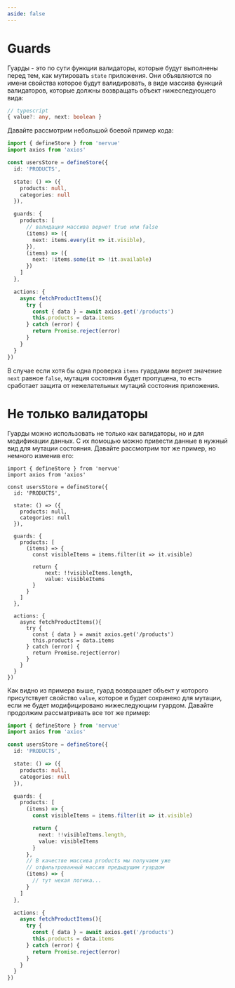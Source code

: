 ```yaml
---
aside: false
---
```


# Guards

Гуарды - это по сути функции валидаторы, которые будут выполнены перед тем, как мутировать ```state``` приложения.
Они объявляются по имени свойства которое будут валидировать, в виде массива функций
валидаторов, которые должны возвращать объект нижеследующего вида:

```typescript
// typescript
{ value?: any, next: boolean }
```

Давайте рассмотрим небольшой боевой пример кода:

```typescript
import { defineStore } from 'nervue'
import axios from 'axios'

const usersStore = defineStore({
  id: 'PRODUCTS',

  state: () => ({
    products: null,
    categories: null
  }),

  guards: {
    products: [
      // валидация массива вернет true или false
      (items) => ({
        next: items.every(it => it.visible),
      }),
      (items) => ({
        next: !items.some(it => !it.available)
      })
    ]
  },

  actions: {
    async fetchProductItems(){
      try {
        const { data } = await axios.get('/products')
        this.products = data.items
      } catch (error) {
        return Promise.reject(error)
      }
    }
  }
})
```

В случае если хотя бы одна проверка ```items```  гуардами вернет значение ```next``` равное ```false```,
мутация состояния будет пропущена, то есть сработает защита от нежелательных мутаций состояния приложения.

# Не только валидаторы

Гуарды можно использовать не только как валидаторы, но и для модификации данных. С их помощью можно привести данные в
нужный вид для мутации состояния.
Давайте рассмотрим тот же пример, но немного изменив его:

```typescript{17-19}
import { defineStore } from 'nervue'
import axios from 'axios'

const usersStore = defineStore({
  id: 'PRODUCTS',

  state: () => ({
    products: null,
    categories: null
  }),

  guards: {
    products: [
      (items) => {
        const visibleItems = items.filter(it => it.visible)
        
        return {
            next: !!visibleItems.length,
            value: visibleItems
        }
      }
    ]
  },

  actions: {
    async fetchProductItems(){
      try {
        const { data } = await axios.get('/products')
        this.products = data.items
      } catch (error) {
        return Promise.reject(error)
      }
    }
  }
})
```

Как видно из примера выше, гуард возвращает объект у которого присутствует свойство ```value```, которое и будет
сохранено для мутации,
если не будет модифицировано нижеследующим гуардом.
Давайте продолжим рассматривать все тот же пример:

```typescript
import { defineStore } from 'nervue'
import axios from 'axios'

const usersStore = defineStore({
  id: 'PRODUCTS',

  state: () => ({
    products: null,
    categories: null
  }),

  guards: {
    products: [
      (items) => {
        const visibleItems = items.filter(it => it.visible)

        return {
          next: !!visibleItems.length,
          value: visibleItems
        }
      },
      // В качестве массива products мы получаем уже
      // отфильтрованный массив предыдущим гуардом
      (items) => {
        // тут некая логика...
      }
    ]
  },

  actions: {
    async fetchProductItems(){
      try {
        const { data } = await axios.get('/products')
        this.products = data.items
      } catch (error) {
        return Promise.reject(error)
      }
    }
  }
})
```


